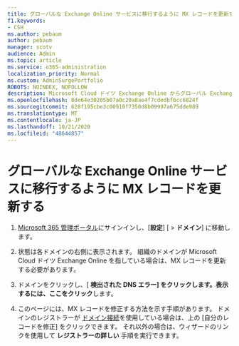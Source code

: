 ```yaml
---
title: グローバルな Exchange Online サービスに移行するように MX レコードを更新する
f1.keywords:
- CSH
ms.author: pebaum
author: pebaum
manager: scotv
audience: Admin
ms.topic: article
ms.service: o365-administration
localization_priority: Normal
ms.custom: AdminSurgePortfolio
ROBOTS: NOINDEX, NOFOLLOW
description: Microsoft Cloud ドイツ Exchange Online からグローバル Exchange Online サービスに移行する方法について説明します。
ms.openlocfilehash: 8de64e30205b07a0c20a8ae4f7cdedbf6cc6824f
ms.sourcegitcommit: 628f195cbe3c00910f7350d8b09997a675dde989
ms.translationtype: MT
ms.contentlocale: ja-JP
ms.lasthandoff: 10/21/2020
ms.locfileid: "48644857"
---
```

# <a name="update-your-mx-records-to-transition-to-the-global-exchange-online-service"></a>グローバルな Exchange Online サービスに移行するように MX レコードを更新する

1. [Microsoft 365 管理ポータル](https://admin.microsoft.com)にサインインし、[**設定**] [  >  **ドメイン**] に移動します。

2. 状態は各ドメインの右側に表示されます。 組織のドメインが Microsoft Cloud ドイツ Exchange Online を指している場合は、MX レコードを更新する必要があります。

3. ドメインをクリックし、[ **検出された DNS エラー] をクリックします。表示するには、ここをクリック**します。

4. このページには、MX レコードを修正する方法を示す手順があります。 ドメインのレジストラーが [ドメイン接続](../setup/add-domain.md#registrars-with-domain-connect)を使用している場合は、上の [自分のレコードを修正] をクリックできます。 それ以外の場合は、ウィザードのリンクを使用して **レジストラーの詳しい** 手順を実行できます。